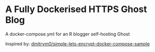 # A Fully Dockerised HTTPS Ghost Blog

A docker-compose.yml for an R blogger self-hosting Ghost

Inspired by: [dmitrym0/simple-lets-encrypt-docker-compose-sample](https://github.com/dmitrym0/simple-lets-encrypt-docker-compose-sample)
